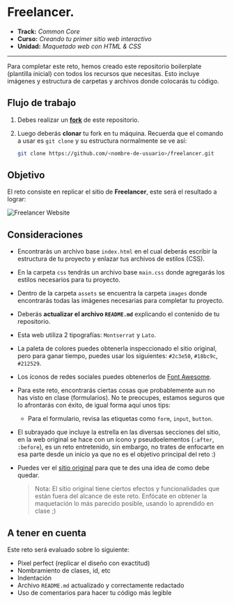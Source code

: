 # Freelancer.

- **Track:** _Common Core_
- **Curso:** _Creando tu primer sitio web interactivo_
- **Unidad:** _Maquetado web con HTML & CSS_

---

Para completar este reto, hemos creado este repositorio boilerplate (plantilla
inicial) con todos los recursos que necesitas. Esto incluye imágenes y
estructura de carpetas y archivos donde colocarás tu código.

## Flujo de trabajo

1. Debes realizar un [**fork**](https://gist.github.com/ivandevp/1de47ae69a5e139a6622d78c882e1f74)
   de este repositorio.

2. Luego deberás **clonar** tu fork en tu máquina. Recuerda que el comando a usar
   es `git clone` y su estructura normalmente se ve así:

   ```bash
   git clone https://github.com/<nombre-de-usuario>/freelancer.git
   ```

## Objetivo

El reto consiste en replicar el sitio de **Freelancer**, este será el resultado
a lograr:

![Freelancer Website](docs/fullpage.png)

## Consideraciones

- Encontrarás un archivo base `index.html` en el cual deberás escribir la
  estructura de tu proyecto y enlazar tus archivos de estilos (CSS).

- En la carpeta `css` tendrás un archivo base `main.css` donde agregarás los
  estilos necesarios para tu proyecto.

- Dentro de la carpeta `assets` se encuentra la carpeta `images` donde
  encontrarás todas las imágenes necesarias para completar tu proyecto.

- Deberás **actualizar el archivo `README.md`** explicando el contenido de tu
  repositorio.

- Esta web utiliza 2 tipografías: `Montserrat` y `Lato`.

- La paleta de colores puedes obtenerla inspeccionado el sitio original, pero
  para ganar tiempo, puedes usar los siguientes: `#2c3e50`, `#18bc9c`,
  `#212529`.

- Los íconos de redes sociales puedes obtenerlos de [Font Awesome](http://fontawesome.io/).

- Para este reto, encontrarás ciertas cosas que probablemente aun no has visto
  en clase (formularios). No te preocupes, estamos seguros que lo afrontarás con
  éxito, de igual forma aquí unos tips:

  - Para el formulario, revisa las etiquetas como `form`, `input`, `button`.

- El subrayado que incluye la estrella en las diversas secciones del sitio, en
  la web original se hace con un ícono y pseudoelementos (`:after`, `:before`),
  es un reto entretenido, sin embargo, no trates de enfocarte en esa parte desde
  un inicio ya que no es el objetivo principal del reto :)

- Puedes ver el [sitio original](https://blackrockdigital.github.io/startbootstrap-freelancer/)
  para que te des una idea de como debe quedar.

  > Nota: El sitio original tiene ciertos efectos y funcionalidades que
  > están fuera del alcance de este reto. Enfócate en obtener la maquetación
  > lo más parecido posible, usando lo aprendido en clase ;)

## A tener en cuenta

Este reto será evaluado sobre lo siguiente:

- Pixel perfect (replicar el diseño con exactitud)
- Nombramiento de clases, id, etc
- Indentación
- Archivo `README.md` actualizado y correctamente redactado
- Uso de comentarios para hacer tu código más legible
